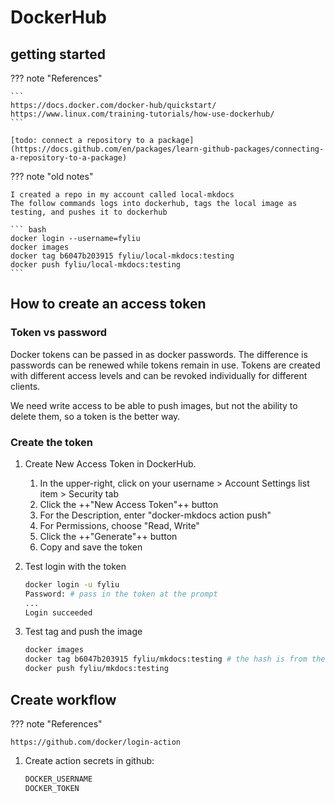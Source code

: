 # DockerHub

## getting started

??? note "References"

    ```
    https://docs.docker.com/docker-hub/quickstart/
    https://www.linux.com/training-tutorials/how-use-dockerhub/
    ```

    [todo: connect a repository to a package](https://docs.github.com/en/packages/learn-github-packages/connecting-a-repository-to-a-package)

??? note "old notes"

    I created a repo in my account called local-mkdocs
    The follow commands logs into dockerhub, tags the local image as testing, and pushes it to dockerhub

    ``` bash
    docker login --username=fyliu
    docker images
    docker tag b6047b203915 fyliu/local-mkdocs:testing
    docker push fyliu/local-mkdocs:testing
    ```

## How to create an access token

### Token vs password

Docker tokens can be passed in as docker passwords. The difference is passwords can be renewed while tokens remain in use. Tokens are created with different access levels and can be revoked individually for different clients.

We need write access to be able to push images, but not the ability to delete them, so a token is the better way.

### Create the token


1. Create New Access Token in DockerHub.

    1. In the upper-right, click on your username > Account Settings list item > Security tab
    1. Click the ++"New Access Token"++ button
    1. For the Description, enter "docker-mkdocs action push"
    1. For Permissions, choose "Read, Write"
    1. Click the ++"Generate"++ button
    1. Copy and save the token

1. Test login with the token

    ``` bash
    docker login -u fyliu
    Password: # pass in the token at the prompt
    ...
    Login succeeded
    ```

1. Test tag and push the image

    ``` bash
    docker images
    docker tag b6047b203915 fyliu/mkdocs:testing # the hash is from the images list for the docker-mkdocs image in the local system
    docker push fyliu/mkdocs:testing
    ```

## Create workflow

??? note "References"

    https://github.com/docker/login-action

1. Create action secrets in github:

    ``` bash
    DOCKER_USERNAME
    DOCKER_TOKEN
    ```
